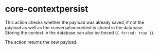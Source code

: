 # core-contextpersist

This action checks whether the payload was already saved, if not the payload as well as the conversationcontext is stored in the database. Storing the context in the database can also be forced (`{ forced: true }`).

The action returns the new payload.